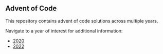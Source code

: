 ## Advent of Code

This repository contains advent of code solutions across multiple years.

Navigate to a year of interest for additional information:

- [2020](./2020/)
- [2022](./2022/)